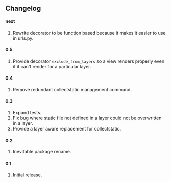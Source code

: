 ## Changelog

#### next
1. Rewrite decorator to be function based because it makes it easier to use in urls.py.

#### 0.5
1. Provide decorator `exclude_from_layers` so a view renders properly even if it can't render for a particular layer.

#### 0.4
1. Remove redundant collectstatic management command.

#### 0.3
1. Expand tests.
2. Fix bug where static file not defined in a layer could not be overwritten in a layer.
3. Provide a layer aware replacement for collectstatic.

#### 0.2
1. Inevitable package rename.

#### 0.1
1. Initial release.

